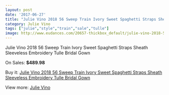 ```yaml
---
layout: post
date: '2017-06-27'
title: "Julie Vino 2018 56 Sweep Train Ivory Sweet Spaghetti Straps Sheath Sleeveless Embroidery Tulle Bridal Gown"
category: Julie Vino
tags: ["julie","style","train","sale","tulle"]
image: http://www.eudances.com/20657-thickbox_default/julie-vino-2018-56-sweep-train-ivory-sweet-spaghetti-straps-sheath-sleeveless-embroidery-tulle-bridal-gown.jpg
---
```

Julie Vino 2018 56 Sweep Train Ivory Sweet Spaghetti Straps Sheath Sleeveless Embroidery Tulle Bridal Gown

On Sales: **$489.98**
<a href="https://www.eudances.com/en/julie-vino/6199-julie-vino-2018-56-sweep-train-ivory-sweet-spaghetti-straps-sheath-sleeveless-embroidery-tulle-bridal-gown.html"><amp-img layout="responsive" width="600" height="600" src="//www.eudances.com/20657-thickbox_default/julie-vino-2018-56-sweep-train-ivory-sweet-spaghetti-straps-sheath-sleeveless-embroidery-tulle-bridal-gown.jpg" alt="Julie Vino 2018 56 Sweep Train Ivory Sweet Spaghetti Straps Sheath Sleeveless Embroidery Tulle Bridal Gown 0" /></a>
<a href="https://www.eudances.com/en/julie-vino/6199-julie-vino-2018-56-sweep-train-ivory-sweet-spaghetti-straps-sheath-sleeveless-embroidery-tulle-bridal-gown.html"><amp-img layout="responsive" width="600" height="600" src="//www.eudances.com/20659-thickbox_default/julie-vino-2018-56-sweep-train-ivory-sweet-spaghetti-straps-sheath-sleeveless-embroidery-tulle-bridal-gown.jpg" alt="Julie Vino 2018 56 Sweep Train Ivory Sweet Spaghetti Straps Sheath Sleeveless Embroidery Tulle Bridal Gown 1" /></a>
<a href="https://www.eudances.com/en/julie-vino/6199-julie-vino-2018-56-sweep-train-ivory-sweet-spaghetti-straps-sheath-sleeveless-embroidery-tulle-bridal-gown.html"><amp-img layout="responsive" width="600" height="600" src="//www.eudances.com/20658-thickbox_default/julie-vino-2018-56-sweep-train-ivory-sweet-spaghetti-straps-sheath-sleeveless-embroidery-tulle-bridal-gown.jpg" alt="Julie Vino 2018 56 Sweep Train Ivory Sweet Spaghetti Straps Sheath Sleeveless Embroidery Tulle Bridal Gown 2" /></a>

Buy it: [Julie Vino 2018 56 Sweep Train Ivory Sweet Spaghetti Straps Sheath Sleeveless Embroidery Tulle Bridal Gown](https://www.eudances.com/en/julie-vino/6199-julie-vino-2018-56-sweep-train-ivory-sweet-spaghetti-straps-sheath-sleeveless-embroidery-tulle-bridal-gown.html "Julie Vino 2018 56 Sweep Train Ivory Sweet Spaghetti Straps Sheath Sleeveless Embroidery Tulle Bridal Gown")

View more: [Julie Vino](https://www.eudances.com/en/100-julie-vino "Julie Vino")